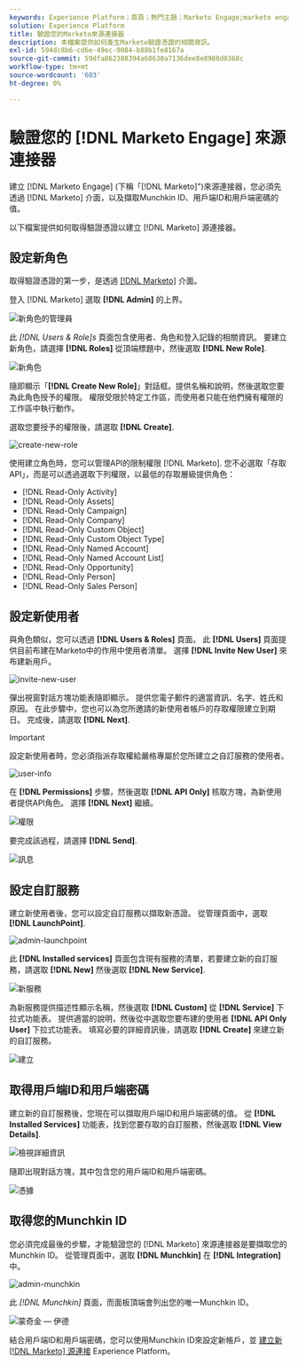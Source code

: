 ```yaml
---
keywords: Experience Platform；首頁；熱門主題；Marketo Engage;marketo engage;marketo
solution: Experience Platform
title: 驗證您的Marketo來源連接器
description: 本檔案提供如何產生Marketo驗證憑證的相關資訊。
exl-id: 594dc8b6-cd6e-49ec-9084-b88b1fe8167a
source-git-commit: 59dfa862388394a68630a7136dee8e8988d0368c
workflow-type: tm+mt
source-wordcount: '603'
ht-degree: 0%

---
```


# 驗證您的 [!DNL Marketo Engage] 來源連接器

建立 [!DNL Marketo Engage] (下稱「[!DNL Marketo]&quot;)來源連接器，您必須先透過 [!DNL Marketo] 介面，以及擷取Munchkin ID、用戶端ID和用戶端密碼的值。

以下檔案提供如何取得驗證憑證以建立 [!DNL Marketo] 源連接器。

## 設定新角色

取得驗證憑證的第一步，是透過 [[!DNL Marketo]](https://app-sjint.marketo.com/#MM0A1) 介面。

登入 [!DNL Marketo] 選取 **[!DNL Admin]** 的上界。

![新角色的管理員](../images/marketo/home.png)

此 *[!DNL Users & Role]s* 頁面包含使用者、角色和登入記錄的相關資訊。 要建立新角色，請選擇 **[!DNL Roles]** 從頂端標題中，然後選取 **[!DNL New Role]**.

![新角色](../images/marketo/new-role.png)

隨即顯示「**[!DNL Create New Role]**」對話框。提供名稱和說明，然後選取您要為此角色授予的權限。 權限受限於特定工作區，而使用者只能在他們擁有權限的工作區中執行動作。

選取您要授予的權限後，請選取 **[!DNL Create]**.

![create-new-role](../images/marketo/create-new-role.png)

使用建立角色時，您可以管理API的限制權限 [!DNL Marketo]. 您不必選取「存取API」，而是可以透過選取下列權限，以最低的存取層級提供角色：

* [!DNL Read-Only Activity]
* [!DNL Read-Only Assets]
* [!DNL Read-Only Campaign]
* [!DNL Read-Only Company]
* [!DNL Read-Only Custom Object]
* [!DNL Read-Only Custom Object Type]
* [!DNL Read-Only Named Account]
* [!DNL Read-Only Named Account List]
* [!DNL Read-Only Opportunity]
* [!DNL Read-Only Person]
* [!DNL Read-Only Sales Person]

## 設定新使用者

與角色類似，您可以透過 **[!DNL Users & Roles]** 頁面。 此 **[!DNL Users]** 頁面提供目前布建在Marketo中的作用中使用者清單。 選擇 **[!DNL Invite New User]** 來布建新用戶。

![invite-new-user](../images/marketo/invite-new-user.png)

彈出視窗對話方塊功能表隨即顯示。 提供您電子郵件的適當資訊、名字、姓氏和原因。 在此步驟中，您也可以為您所邀請的新使用者帳戶的存取權限建立到期日。 完成後，請選取 **[!DNL Next]**.

>[!IMPORTANT]
>
>設定新使用者時，您必須指派存取權給嚴格專屬於您所建立之自訂服務的使用者。

![user-info](../images/marketo/new-user-info.png)

在 **[!DNL Permissions]** 步驟，然後選取 **[!DNL API Only]** 核取方塊，為新使用者提供API角色。 選擇 **[!DNL Next]** 繼續。

![權限](../images/marketo/permissions.png)

要完成該過程，請選擇 **[!DNL Send]**.

![訊息](../images/marketo/message.png)

## 設定自訂服務

建立新使用者後，您可以設定自訂服務以擷取新憑證。 從管理頁面中，選取 **[!DNL LaunchPoint]**.

![admin-launchpoint](../images/marketo/admin-launchpoint.png)

此 **[!DNL Installed services]** 頁面包含現有服務的清單，若要建立新的自訂服務，請選取 **[!DNL New]** 然後選取 **[!DNL New Service]**.

![新服務](../images/marketo/new-service.png)

為新服務提供描述性顯示名稱，然後選取 **[!DNL Custom]** 從 **[!DNL Service]** 下拉式功能表。 提供適當的說明，然後從中選取您要布建的使用者 **[!DNL API Only User]** 下拉式功能表。 填寫必要的詳細資訊後，請選取 **[!DNL Create]** 來建立新的自訂服務。

![建立](../images/marketo/create.png)

## 取得用戶端ID和用戶端密碼

建立新的自訂服務後，您現在可以擷取用戶端ID和用戶端密碼的值。 從 **[!DNL Installed Services]** 功能表，找到您要存取的自訂服務，然後選取 **[!DNL View Details]**.

![檢視詳細資訊](../images/marketo/view-details.png)

隨即出現對話方塊，其中包含您的用戶端ID和用戶端密碼。

![憑據](../images/marketo/credentials.png)

## 取得您的Munchkin ID

您必須完成最後的步驟，才能驗證您的 [!DNL Marketo] 來源連接器是要擷取您的Munchkin ID。 從管理頁面中，選取 **[!DNL Munchkin]** 在 **[!DNL Integration]** 中。

![admin-munchkin](../images/marketo/admin-munchkin.png)

此 *[!DNL Munchkin]* 頁面，而面板頂端會列出您的唯一Munchkin ID。

![蒙奇金 — 伊德](../images/marketo/munchkin-id.png)

結合用戶端ID和用戶端密碼，您可以使用Munchkin ID來設定新帳戶，並 [建立新 [!DNL Marketo] 源連接](../../../tutorials/ui/create/adobe-applications/marketo.md) Experience Platform。
